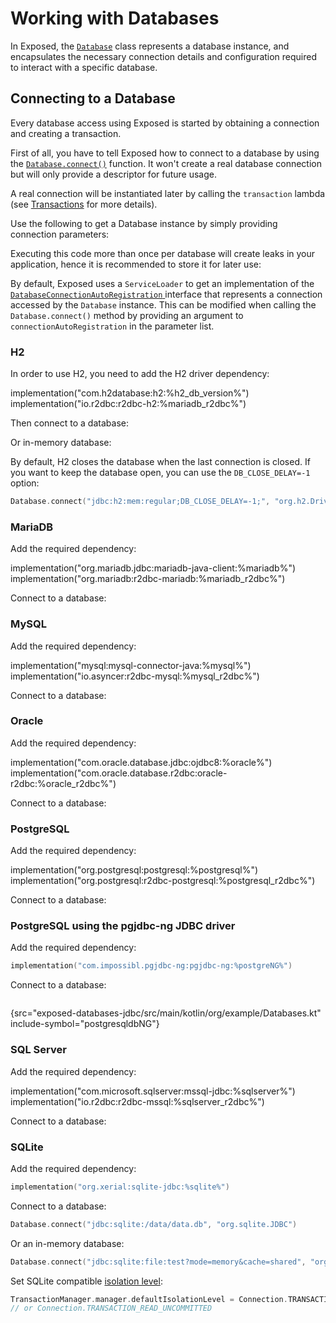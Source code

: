 <show-structure for="chapter,procedure" depth="2"/>

# Working with Databases

In Exposed, the [`Database`](https://jetbrains.github.io/Exposed/api/exposed-core/org.jetbrains.exposed.v1.sql/-database/index.html)
class represents a database instance, and encapsulates the necessary connection details and configuration required to
interact with a specific database.

## Connecting to a Database

Every database access using Exposed is started by obtaining a connection and creating a transaction.

First of all, you have to tell Exposed how to connect to a database by using the
[`Database.connect()`](https://jetbrains.github.io/Exposed/api/exposed-core/org.jetbrains.exposed.v1.sql/-database/-companion/connect.html)
function. It won't create a real database connection but will only provide a descriptor for future usage.

A real connection will be instantiated later by calling the `transaction` lambda
(see [Transactions](Transactions.md) for more details).

Use the following to get a Database instance by simply providing connection parameters:

<tabs group="connectivity">
    <tab id="jdbc-connect" title="JDBC" group-key="jdbc">
        <code-block lang="kotlin"
                    src="exposed-databases-jdbc/src/main/kotlin/org/example/Databases.kt"
                    include-symbol="h2db" />
    </tab>
    <tab id="r2dbc-connect" title="R2DBC" group-key="r2dbc">
        <code-block lang="kotlin"
                    src="exposed-databases-r2dbc/src/main/kotlin/org/example/R2DBCDatabases.kt"
                    include-symbol="h2db" />
    </tab>
</tabs>

<note>Executing this code more than once per database will create leaks in your application, hence it is recommended to store it for later use:
<code-block lang="kotlin"
            src="exposed-databases-jdbc/src/main/kotlin/org/example/Databases.kt"
            include-symbol="DbSettings"/>
</note>

<note>
    By default, Exposed uses a <code>ServiceLoader</code> to get an implementation of the
    <a href="https://jetbrains.github.io/Exposed/api/exposed-core/org.jetbrains.exposed.v1.sql/-database-connection-auto-registration/index.html">
        <code>DatabaseConnectionAutoRegistration</code>
    </a>
    interface that represents a connection accessed by the <code>Database</code> instance.
    This can be modified when calling the <code>Database.connect()</code> method by providing an argument to <code>connectionAutoRegistration</code>
    in the parameter list.
</note>

### H2

In order to use H2, you need to add the H2 driver dependency:

<tabs group="connectivity">
    <tab id="jdbc-h2-db" title="JDBC" group-key="jdbc">
        <code-block lang="kotlin">
            implementation("com.h2database:h2:%h2_db_version%")
        </code-block>
    </tab>
    <tab id="r2dbc-h2-db" title="R2DBC" group-key="r2dbc">
        <code-block lang="kotlin">
            implementation("io.r2dbc:r2dbc-h2:%mariadb_r2dbc%")
        </code-block>
    </tab>
</tabs>

Then connect to a database:

<tabs group="connectivity">
    <tab id="jdbc-h2-driver-connect" title="JDBC" group-key="jdbc">
        <code-block lang="kotlin"
                    src="exposed-databases-jdbc/src/main/kotlin/org/example/Databases.kt"
                    include-symbol="h2dbFromFile" />
    </tab>
    <tab id="r2dbc-h2-driver-connect" title="R2DBC" group-key="r2dbc">
        <code-block lang="kotlin"
                    src="exposed-databases-r2dbc/src/main/kotlin/org/example/R2DBCDatabases.kt" 
                    include-symbol="h2dbFromFile" />
        </tab>
</tabs>

Or in-memory database:

<tabs group="connectivity">
    <tab id="jdbc-h2-db-in-memory" title="JDBC" group-key="jdbc">
        <code-block lang="kotlin"
                    src="exposed-databases-jdbc/src/main/kotlin/org/example/Databases.kt"
                    include-symbol="h2db" />
    </tab>
    <tab id="r2dbc-h2-db-in-memory" title="R2DBC" group-key="r2dbc">
        <code-block lang="kotlin"
                    src="exposed-databases-r2dbc/src/main/kotlin/org/example/R2DBCDatabases.kt"
                    include-symbol="h2db" />
    </tab>
</tabs>

By default, H2 closes the database when the last connection is closed. If you want to keep the database open, you can use the `DB_CLOSE_DELAY=-1`
option:

```kotlin
Database.connect("jdbc:h2:mem:regular;DB_CLOSE_DELAY=-1;", "org.h2.Driver")
```

### MariaDB

Add the required dependency:

<tabs group="connectivity">
    <tab id="jdbc-maria-db" title="JDBC" group-key="jdbc">
        <code-block lang="kotlin">
            implementation("org.mariadb.jdbc:mariadb-java-client:%mariadb%")
        </code-block>
    </tab>
    <tab id="r2dbc-maria-db" title="R2DBC" group-key="r2dbc">
        <code-block lang="kotlin">
            implementation("org.mariadb:r2dbc-mariadb:%mariadb_r2dbc%")
        </code-block>
    </tab>
</tabs>

Connect to a database:

<tabs group="connectivity">
    <tab id="jdbc-maria-db-connect" title="JDBC" group-key="jdbc">
        <code-block lang="kotlin"
                    src="exposed-databases-jdbc/src/main/kotlin/org/example/Databases.kt"
                    include-symbol="mariadb" />
    </tab>
    <tab id="r2dbc-maria-db-connect" title="R2DBC" group-key="r2dbc">
        <code-block lang="kotlin"
                    src="exposed-databases-r2dbc/src/main/kotlin/org/example/R2DBCDatabases.kt"
                    include-symbol="mariadb" />
    </tab>
</tabs>

### MySQL

Add the required dependency:

<tabs group="connectivity">
    <tab id="jdbc-mysql" title="JDBC" group-key="jdbc">
        <code-block lang="kotlin">
            implementation("mysql:mysql-connector-java:%mysql%")
        </code-block>
    </tab>
    <tab id="r2dbc-mysql" title="R2DBC" group-key="r2dbc">
        <code-block lang="kotlin">
            implementation("io.asyncer:r2dbc-mysql:%mysql_r2dbc%")
        </code-block>
    </tab>
</tabs>

Connect to a database:

<tabs group="connectivity">
    <tab id="jdbc-mysql-connect" title="JDBC" group-key="jdbc">
        <code-block lang="kotlin"
                    src="exposed-databases-jdbc/src/main/kotlin/org/example/Databases.kt"
                    include-symbol="mysqldb" />
    </tab>
    <tab id="r2dbc-mysql-connect" title="R2DBC" group-key="r2dbc">
        <code-block lang="kotlin"
                    src="exposed-databases-r2dbc/src/main/kotlin/org/example/R2DBCDatabases.kt"
                    include-symbol="mysqldb" />
    </tab>
</tabs>

### Oracle

Add the required dependency:

<tabs group="connectivity">
    <tab id="jdbc-oracle" title="JDBC" group-key="jdbc">
        <code-block lang="kotlin">
            implementation("com.oracle.database.jdbc:ojdbc8:%oracle%")
        </code-block>
    </tab>
    <tab id="r2dbc-oracle" title="R2DBC" group-key="r2dbc">
        <code-block lang="kotlin">
            implementation("com.oracle.database.r2dbc:oracle-r2dbc:%oracle_r2dbc%")
        </code-block>
    </tab>
</tabs>

Connect to a database:

<tabs group="connectivity">
    <tab id="jdbc-oracle-connect" title="JDBC" group-key="jdbc">
        <code-block lang="kotlin"
                    src="exposed-databases-jdbc/src/main/kotlin/org/example/Databases.kt"
                    include-symbol="oracledb" />
    </tab>
    <tab id="r2dbc-oracle-connect" title="R2DBC" group-key="r2dbc">
        <code-block lang="kotlin"
                    src="exposed-databases-r2dbc/src/main/kotlin/org/example/R2DBCDatabases.kt"
                    include-symbol="oracledb" />
    </tab>
</tabs>

### PostgreSQL

Add the required dependency:

<tabs group="connectivity">
    <tab id="jdbc-postgresql" title="JDBC" group-key="jdbc">
        <code-block lang="kotlin">
            implementation("org.postgresql:postgresql:%postgresql%")
        </code-block>
    </tab>
    <tab id="r2dbc-postgresql" title="R2DBC" group-key="r2dbc">
        <code-block lang="kotlin">
            implementation("org.postgresql:r2dbc-postgresql:%postgresql_r2dbc%")
        </code-block>
    </tab>
</tabs>

Connect to a database:

<tabs group="connectivity">
    <tab id="jdbc-postgresql-connect" title="JDBC" group-key="jdbc">
        <code-block lang="kotlin"
                    src="exposed-databases-jdbc/src/main/kotlin/org/example/Databases.kt"
                    include-symbol="postgresqldb" />
    </tab>
    <tab id="r2dbc-postgresql-connect" title="R2DBC" group-key="r2dbc">
        <code-block lang="kotlin"
                    src="exposed-databases-r2dbc/src/main/kotlin/org/example/R2DBCDatabases.kt"
                    include-symbol="postgresqldb" />
    </tab>
</tabs>

### PostgreSQL using the pgjdbc-ng JDBC driver

Add the required dependency:

```kotlin
implementation("com.impossibl.pgjdbc-ng:pgjdbc-ng:%postgreNG%")
```

Connect to a database:

```kotlin
```
{src="exposed-databases-jdbc/src/main/kotlin/org/example/Databases.kt" include-symbol="postgresqldbNG"}

### SQL Server

Add the required dependency:

<tabs group="connectivity">
    <tab id="jdbc-sqlserver" title="JDBC" group-key="jdbc">
        <code-block lang="kotlin">
            implementation("com.microsoft.sqlserver:mssql-jdbc:%sqlserver%")
        </code-block>
    </tab>
    <tab id="r2dbc-sqlserver" title="R2DBC" group-key="r2dbc">
        <code-block lang="kotlin">
            implementation("io.r2dbc:r2dbc-mssql:%sqlserver_r2dbc%")
        </code-block>
    </tab>
</tabs>

Connect to a database:

<tabs group="connectivity">
    <tab id="jdbc-sqlserver-connect" title="JDBC" group-key="jdbc">
        <code-block lang="kotlin"
                    src="exposed-databases-jdbc/src/main/kotlin/org/example/Databases.kt"
                    include-symbol="sqlserverdb" />
    </tab>
    <tab id="r2dbc-sqlserver-connect" title="R2DBC" group-key="r2dbc">
        <code-block lang="kotlin"
                    src="exposed-databases-r2dbc/src/main/kotlin/org/example/R2DBCDatabases.kt"
                    include-symbol="sqlserverdb" />
    </tab>
</tabs>

### SQLite

Add the required dependency:

```kotlin
implementation("org.xerial:sqlite-jdbc:%sqlite%")
```

Connect to a database:

```kotlin
Database.connect("jdbc:sqlite:/data/data.db", "org.sqlite.JDBC")  
```

Or an in-memory database:

```kotlin
Database.connect("jdbc:sqlite:file:test?mode=memory&cache=shared", "org.sqlite.JDBC")  
```  

Set SQLite compatible [isolation level](https://www.sqlite.org/isolation.html):

```kotlin
TransactionManager.manager.defaultIsolationLevel = Connection.TRANSACTION_SERIALIZABLE
// or Connection.TRANSACTION_READ_UNCOMMITTED
```
